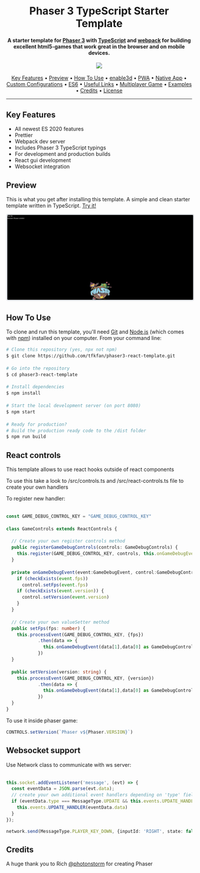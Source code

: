 <h1 align="center">
  <br>
  Phaser 3 TypeScript Starter Template
  <br>
</h1>

<h4 align="center">
A starter template for <a href="https://phaser.io/" target="_blank" >Phaser 3</a> with <a href="https://www.typescriptlang.org/index.html" target="_blank" >TypeScript</a> and <a href="https://webpack.js.org/" target="_blank" >webpack</a> for building excellent html5-games that work great in the browser and on mobile devices.</h4>

<p align="center">
  <a href="https://opensource.org/licenses/MIT" title="License: MIT" >
    <img src="https://img.shields.io/badge/License-MIT-greenbright.svg?style=flat-square">
  </a>
</p>

<p align="center">
  <a href="#key-features">Key Features</a> •
  <a href="#preview">Preview</a> •
  <a href="#how-to-use">How To Use</a> •
  <a href="#enable3d">enable3d</a> •
  <a href="#progressive-web-app-pwa">PWA</a> •
  <a href="#native-app">Native App</a> •
  <a href="#custom-configurations">Custom Configurations</a> •
  <a href="#es6">ES6</a> •
  <a href="#useful-links">Useful Links</a> •
  <a href="#multiplayer-game">Multiplayer Game</a> •
  <a href="#examples">Examples</a> •
  <a href="#credits">Credits</a> •
  <a href="#license">License</a>
</p>

---

## Key Features

- All newest ES 2020 features
- Prettier
- Webpack dev server
- Includes Phaser 3 TypeScript typings
- For development and production builds
- React gui development
- Websocket integration

## Preview

This is what you get after installing this template. A simple and clean starter template written in TypeScript. [Try it!](https://s3.eu-central-1.amazonaws.com/phaser3-typescript/starter-template/index.html)

<img src="readme/build.png" width="640" style='border: 0.25em solid #e1e4e8;border-radius: 5px;'/>

## How To Use

To clone and run this template, you'll need [Git](https://git-scm.com) and [Node.js](https://nodejs.org/en/download/) (which comes with [npm](http://npmjs.com)) installed on your computer. From your command line:

```bash
# Clone this repository (yes, npx not npm)
$ git clone https://github.com/tfkfan/phaser3-react-template.git

# Go into the repository
$ cd phaser3-react-template

# Install dependencies
$ npm install

# Start the local development server (on port 8080)
$ npm start

# Ready for production?
# Build the production ready code to the /dist folder
$ npm run build
```

## React controls

This template allows to use react hooks outside of react components

To use this take a look to /src/controls.ts and /src/react-controls.ts file to create your own handlers

To register new handler:
```typescript

const GAME_DEBUG_CONTROL_KEY = "GAME_DEBUG_CONTROL_KEY"

class GameControls extends ReactControls {

  // Create your own register controls method
  public registerGameDebugControls(controls: GameDebugControls) {
    this.register(GAME_DEBUG_CONTROL_KEY, controls, this.onGameDebugEvent)
  }

  private onGameDebugEvent(event:GameDebugEvent, control:GameDebugControls){
    if (checkExists(event.fps))
      control.setFps(event.fps)
    if (checkExists(event.version)) {
      control.setVersion(event.version)
    }
  }

  // Create your own valueSetter method
  public setFps(fps: number) {
    this.processEvent(GAME_DEBUG_CONTROL_KEY, {fps})
            .then(data => {
              this.onGameDebugEvent(data[1],data[0] as GameDebugControls)
            })
  }

  public setVersion(version: string) {
    this.processEvent(GAME_DEBUG_CONTROL_KEY, {version})
            .then(data => {
              this.onGameDebugEvent(data[1],data[0] as GameDebugControls)
            })
  }
}
```

To use it inside phaser game:

```typescript
CONTROLS.setVersion(`Phaser v${Phaser.VERSION}`)
```
## Websocket support

Use Network class to communicate with ws server:

```typescript

this.socket.addEventListener('message', (evt) => {
  const eventData = JSON.parse(evt.data);
  // create your own additional event handlers depending on 'type' field inside data json
  if (eventData.type === MessageType.UPDATE && this.events.UPDATE_HANDLER) {
    this.events.UPDATE_HANDLER(eventData.data)
  }
});
```

```typescript
network.send(MessageType.PLAYER_KEY_DOWN, {inputId: 'RIGHT', state: false});
```

## Credits

A huge thank you to Rich [@photonstorm](https://github.com/photonstorm) for creating Phaser
